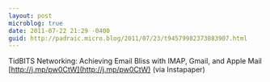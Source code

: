 ```yaml
---
layout: post
microblog: true
date: 2011-07-22 21:29 -0400
guid: http://padraic.micro.blog/2011/07/23/t94579982373883907.html
---
```

TidBITS Networking: Achieving Email Bliss with IMAP, Gmail, and Apple Mail [http://j.mp/pw0CtW](http://j.mp/pw0CtW) (via Instapaper)

